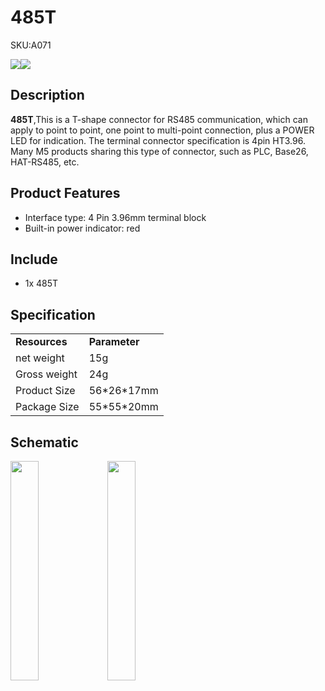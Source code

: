 # 485T

<el-tag effect="plain">SKU:A071</el-tag>

<div class="product_pic"><img src="assets/img/product_pics/accessory/485t/485t_01.webp"><img src="assets/img/product_pics/accessory/485t/485t_02.webp"></div>

## Description

**485T**,This is a T-shape connector for RS485 communication, which can apply to point to point, one point to multi-point connection, plus a POWER LED for indication. The terminal connector specification is 4pin HT3.96. Many M5 products sharing this type of connector, such as PLC, Base26,  HAT-RS485, etc.

## Product Features

- Interface type: 4 Pin 3.96mm terminal block
- Built-in power indicator: red

## Include

-  1x 485T

## Specification

<table>
   <tr style="font-weight:bold">
      <td>Resources</td>
      <td>Parameter</td>
   </tr>
   <tr>
      <td>net weight</td>
      <td>15g</td>
   </tr>
   <tr>
      <td>Gross weight</td>
      <td>24g</td>
   </tr>
   <tr>
      <td>Product Size</td>
      <td>56*26*17mm</td>
   </tr>
   <tr>
      <td>Package Size</td>
      <td>55*55*20mm</td>
   </tr>
 </table>

## Schematic

<img src="assets/img/product_pics/accessory/485t/485t_03.webp" width="30%" height="30%">
<img src="assets/img/product_pics/accessory/485t/485t_04.webp" width="30%" height="30%">

<script>

   var purchase_link = 'https://m5stack.com/collections/m5-accessory/products/m5stack-rs485t';

   anchor_search(purchase_link);
   scrollFunc();

</script>